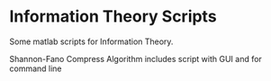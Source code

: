 # Information Theory Scripts
Some matlab scripts for Information Theory.

Shannon-Fano Compress Algorithm includes script with GUI and for command line
